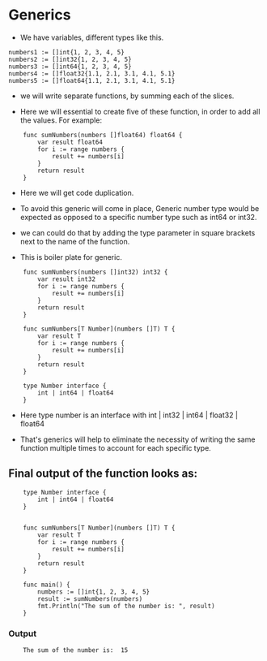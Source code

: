 # Generics 

* We have variables, different types like this. 

```
numbers1 := []int{1, 2, 3, 4, 5}
numbers2 := []int32{1, 2, 3, 4, 5}
numbers3 := []int64{1, 2, 3, 4, 5}
numbers4 := []float32{1.1, 2.1, 3.1, 4.1, 5.1}
numbers5 := []float64{1.1, 2.1, 3.1, 4.1, 5.1}

```

* we will write separate functions, by summing each of the slices. 

* Here we will essential to create five of these function, in order to add all the values. For example: 


```
    func sumNumbers(numbers []float64) float64 {
        var result float64
        for i := range numbers {
            result += numbers[i]
        }
        return result 
    }
```

* Here we will get code duplication. 

* To avoid this generic will come in place, Generic number type would be expected as opposed to a specific number type such as int64 or int32. 

* we can could do that by adding the type parameter in square brackets next to the name of the function. 

* This is boiler plate for generic. 


```
    func sumNumbers(numbers []int32) int32 {
        var result int32 
        for i := range numbers {
            result += numbers[i]
        }
        return result 
    }
```

```
    func sumNumbers[T Number](numbers []T) T {
        var result T 
        for i := range numbers {
            result += numbers[i]
        }
        return result
    }
```

```
    type Number interface {
        int | int64 | float64
    }

```

* Here type number is an interface with int | int32 | int64 | float32 | float64 

* That's generics will help to eliminate the necessity of writing the same function multiple times to account for each specific type. 

## Final output of the function looks as: 

```
    type Number interface {
        int | int64 | float64
    }


    func sumNumbers[T Number](numbers []T) T {
        var result T
        for i := range numbers {
            result += numbers[i]
        }
        return result
    }

    func main() {
        numbers := []int{1, 2, 3, 4, 5}
        result := sumNumbers(numbers)
        fmt.Println("The sum of the number is: ", result)
    }
```

### Output 

```
    The sum of the number is:  15
```

